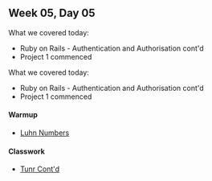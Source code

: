 ## Week 05, Day 05

What we covered today:

- Ruby on Rails - Authentication and Authorisation cont'd
- Project 1 commenced

What we covered today:

- Ruby on Rails - Authentication and Authorisation cont'd
- Project 1 commenced

#### Warmup

- [Luhn Numbers](https://github.com/GrantjHanrahan/wdi27-homework/tree/master/warmups/week05/day05_luhn_numbers)


#### Classwork

- [Tunr Cont'd](https://github.com/textchimp/wdi-27/tree/master/week5/tunr-wdi27)

